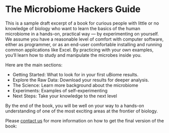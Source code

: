 # The Microbiome Hackers Guide

This is a sample draft excerpt of a book for curious people with little or no knowledge of biology who want to learn the basics of the human microbiome in a hands-on, practical way — by experimenting on yourself. We assume you have a reasonable level of comfort with computer software, either as programmer, or as an end-user comfortable installing and running common applications like Excel.  By practicing with your own examples, you’ll learn how to study and manipulate the microbes inside you.

Here are the main sections:

* Getting Started: What to look for in your first uBiome results.
* Explore the Raw Data: Download your results for deeper analysis.
* The Science: Learn more background about the microbiome
* Experiments: Examples of self-experimenting
* Next Steps: Take your knowledge to the next level

By the end of the book, you will be well on your way to a hands-on understanding of one of the most exciting areas at the frontier of biology.

Please [contact us](http://twitter.com/sprague) for more information on how to get the final version of the book:  


